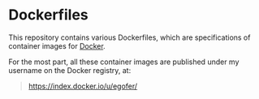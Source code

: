 # Dockerfiles

This repository contains various Dockerfiles, which are specifications of container images for [Docker](http://www.docker.io/).

For the most part, all these container images are published under my username on the Docker registry, at:

> <https://index.docker.io/u/egofer/>



